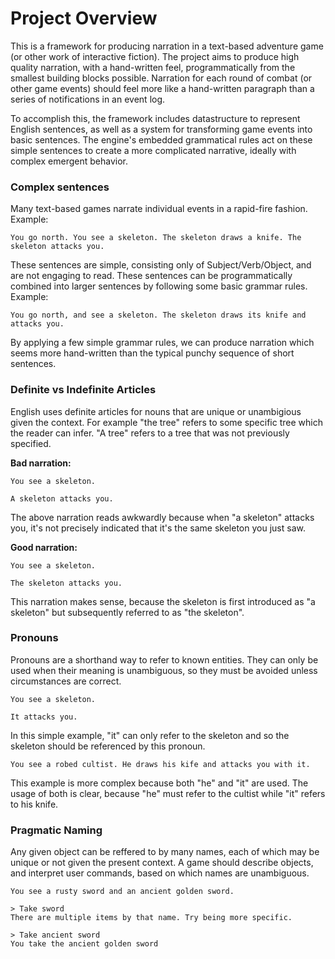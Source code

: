 # Project Overview
This is a framework for producing narration in a text-based adventure game (or other work of interactive fiction). The project aims to produce high quality narration, with a hand-written feel, programmatically from the smallest building blocks possible. Narration for each round of combat (or other game events) should feel more like a hand-written paragraph than a series of notifications in an event log.

To accomplish this, the framework includes datastructure to represent English sentences, as well as a system for transforming game events into basic sentences. The engine's embedded grammatical rules act on these simple sentences to create a more complicated narrative, ideally with complex emergent behavior.

### Complex sentences
Many text-based games narrate individual events in a rapid-fire fashion. Example:

```
You go north. You see a skeleton. The skeleton draws a knife. The skeleton attacks you.
```

These sentences are simple, consisting only of Subject/Verb/Object, and are not engaging to read. These sentences can be programmatically combined into larger sentences by following some basic grammar rules. Example:
```
You go north, and see a skeleton. The skeleton draws its knife and attacks you.
```
By applying a few simple grammar rules, we can produce narration which seems more hand-written than the typical punchy sequence of short sentences.

### Definite vs Indefinite Articles
English uses definite articles for nouns that are unique or unambigious given the context. For example "the tree" refers to some specific tree which the reader can infer. "A tree" refers to a tree that was not previously specified.

**Bad narration:**
```
You see a skeleton.

A skeleton attacks you.
```
The above narration reads awkwardly because when "a skeleton" attacks you, it's not precisely indicated that it's the same skeleton you just saw.

**Good narration:**
```
You see a skeleton.

The skeleton attacks you.
```
This narration makes sense, because the skeleton is first introduced as "a skeleton" but subsequently referred to as "the skeleton".

### Pronouns
Pronouns are a shorthand way to refer to known entities. They can only be used when their meaning is unambiguous, so they must be avoided unless circumstances are correct.

```
You see a skeleton.

It attacks you.
```

In this simple example, "it" can only refer to the skeleton and so the skeleton should be referenced by this pronoun.

```
You see a robed cultist. He draws his kife and attacks you with it.
```
This example is more complex because both "he" and "it" are used. The usage of both is clear, because "he" must refer to the cultist while "it" refers to his knife.

### Pragmatic Naming
Any given object can be reffered to by many names, each of which may be unique or not given the present context. A game should describe objects, and interpret user commands, based on which names are unambiguous.

```
You see a rusty sword and an ancient golden sword.

> Take sword
There are multiple items by that name. Try being more specific.

> Take ancient sword
You take the ancient golden sword
```
